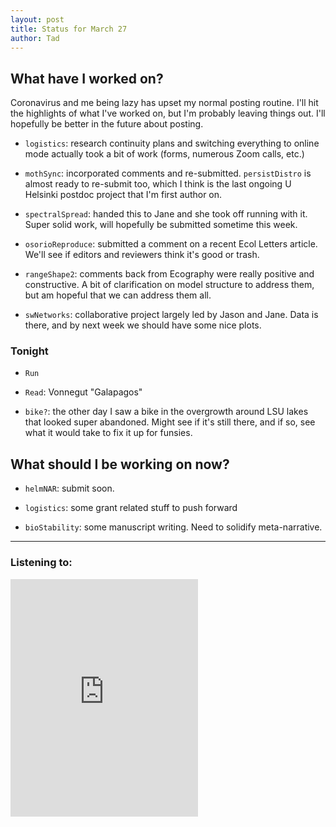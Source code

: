 ```yaml
---
layout: post 
title: Status for March 27 
author: Tad
---
```


## What have I worked on?

Coronavirus and me being lazy has upset my normal posting routine. I'll hit the highlights of what I've worked on, but I'm probably leaving things out. I'll hopefully be better in the future about posting.

* `logistics`: research continuity plans and switching everything to online mode actually took a bit of work (forms, numerous Zoom calls, etc.)

* `mothSync`: incorporated comments and re-submitted. `persistDistro` is almost ready to re-submit too, which I think is the last ongoing U Helsinki postdoc project that I'm first author on.

* `spectralSpread`: handed this to Jane and she took off running with it. Super solid work, will hopefully be submitted sometime this week.

* `osorioReproduce`: submitted a comment on a recent Ecol Letters article. We'll see if editors and reviewers think it's good or trash. 

* `rangeShape2`: comments back from Ecography were really positive and constructive. A bit of clarification on model structure to address them, but am hopeful that we can address them all.

* `swNetworks`: collaborative project largely led by Jason and Jane. Data is there, and by next week we should have some nice plots.







### Tonight

* `Run`

* `Read`: Vonnegut "Galapagos"

* `bike?`: the other day I saw a bike in the overgrowth around LSU lakes that looked super abandoned. Might see if it's still there, and if so, see what it would take to fix it up for funsies.








## What should I be working on now?

* `helmNAR`: submit soon.

* `logistics`: some grant related stuff to push forward

* `bioStability`: some manuscript writing. Need to solidify meta-narrative.


--- 

### Listening to:

<iframe src="https://open.spotify.com/embed/track/5NdxiycRi3nP2v7RJoAJIT" width="300" height="380" frameborder="0" allowtransparency="true" allow="encrypted-media"></iframe>

<i class='fa fa-code' style='color:pink'></i>
